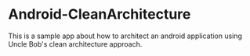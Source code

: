 # Android-CleanArchitecture
This is a sample app about how to architect an android application using Uncle Bob's clean architecture approach.
